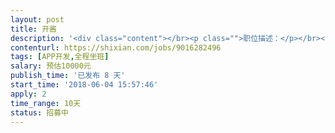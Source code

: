 ```yaml
---                
layout: post       
title: 开酱           
description: '<div class="content"></br><p class="">职位描述：</p></br><p class="">1.使用React Native和React.js进行移动应用研发</p></br><p class="">2.封装React Native原生组件，并完成Android与iOS客户端集成</p></br><p class="">3.持续改进移动APP性能、安全性、稳定性和可扩展性</p></br><p class="">职位要求：</p></br><p class="">1.有React Native实际开发经验</p></br><p class="">2.有一定的Android/IOS原生开发经验</p></br><p class="">3.熟悉模块化、组件化、前端工程化，了解ReactNative的基本实现原理，熟悉组件间的通信和数据的管理</p></br><p class="">4.具备react/redux/node/mst/typescript 开发经验优先考虑</p></br><p class="">5.具备良好的沟通能力和优秀的团队协作能力，思维敏捷，有一定自学能力。</p></br></div>'     
contenturl: https://shixian.com/jobs/9016282496      
tags: [APP开发,全程坐班]            
salary: 预估10000元          
publish_time: '已发布 8 天'         
start_time: '2018-06-04 15:57:46'           
apply: 2                   
time_range: 10天              
status: 招募中                  
---                 
```

